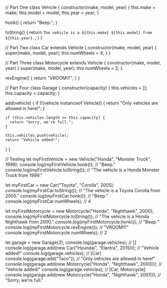 // Part One
class Vehicle {
  constructor(make, model, year) {
    this.make = make;
    this.model = model;
    this.year = year;
  }

  honk() {
    return "Beep.";
  }

  toString() {
    return `The vehicle is a ${this.make} ${this.model} from ${this.year}.`;
  }
}

// Part Two
class Car extends Vehicle {
  constructor(make, model, year) {
    super(make, model, year);
    this.numWheels = 4;
  }
}

// Part Three
class Motorcycle extends Vehicle {
  constructor(make, model, year) {
    super(make, model, year);
    this.numWheels = 2;
  }

  revEngine() {
    return "VROOM!!!";
  }
}

// Part Four
class Garage {
  constructor(capacity) {
    this.vehicles = [];
    this.capacity = capacity;
  }

  add(vehicle) {
    if (!(vehicle instanceof Vehicle)) {
      return "Only vehicles are allowed in here!";
    }

    if (this.vehicles.length >= this.capacity) {
      return "Sorry, we're full.";
    }

    this.vehicles.push(vehicle);
    return "Vehicle added!";
  }
}

// Testing
let myFirstVehicle = new Vehicle("Honda", "Monster Truck", 1999);
console.log(myFirstVehicle.honk()); // "Beep."
console.log(myFirstVehicle.toString()); // "The vehicle is a Honda Monster Truck from 1999."

let myFirstCar = new Car("Toyota", "Corolla", 2005);
console.log(myFirstCar.toString()); // "The vehicle is a Toyota Corolla from 2005."
console.log(myFirstCar.honk());     // "Beep."
console.log(myFirstCar.numWheels);  // 4

let myFirstMotorcycle = new Motorcycle("Honda", "Nighthawk", 2000);
console.log(myFirstMotorcycle.toString()); // "The vehicle is a Honda Nighthawk from 2000."
console.log(myFirstMotorcycle.honk());     // "Beep."
console.log(myFirstMotorcycle.revEngine()); // "VROOM!!!"
console.log(myFirstMotorcycle.numWheels);  // 2

let garage = new Garage(2);
console.log(garage.vehicles); // []
console.log(garage.add(new Car("Hyundai", "Elantra", 2015))); // "Vehicle added!"
console.log(garage.vehicles); // [Car]
console.log(garage.add("Taco")); // "Only vehicles are allowed in here!"
console.log(garage.add(new Motorcycle("Honda", "Nighthawk", 2000))); // "Vehicle added!"
console.log(garage.vehicles); // [Car, Motorcycle]
console.log(garage.add(new Motorcycle("Honda", "Nighthawk", 2001))); // "Sorry, we're full."
